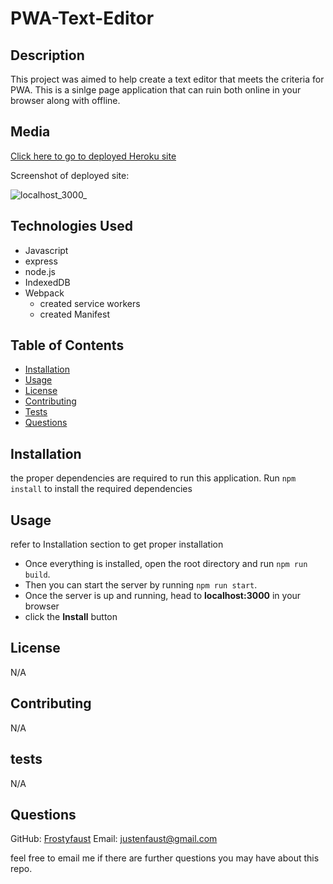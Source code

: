 # PWA-Text-Editor

## Description

This project was aimed to help create a text editor that meets the criteria for PWA. This is a sinlge page application that can ruin both online in your browser along with offline.

## Media

[Click here to go to deployed Heroku site](https://pwa-text-jate-73871fea92c2.herokuapp.com/)

Screenshot of deployed site:

![localhost_3000_](https://github.com/frostyfaust/PWA-Text-Editor/assets/55112932/25c6a7d3-6e21-4f26-bcc3-f71192d5b983)


## Technologies Used

- Javascript
- express
- node.js
- IndexedDB
- Webpack
  - created service workers
  - created Manifest

## Table of Contents
  
- [Installation](#installation)
- [Usage](#usage)
- [License](#license)
- [Contributing](#contributing)
- [Tests](#tests)
- [Questions](#questions)

## Installation

the proper dependencies are required to run this application. Run `npm install` to install the required dependencies
   
## Usage
refer to Installation section to get proper installation

- Once everything is installed, open the root directory and run `npm run build`.
- Then you can start the server by running `npm run start`.
- Once the server is up and running, head to **localhost:3000** in your browser
- click the **Install** button

## License

N/A
    
## Contributing

N/A
  
## tests

N/A

## Questions

GitHub: [Frostyfaust](https://github.com/frostyfaust)
Email: justenfaust@gmail.com

feel free to email me if there are further questions you may have about this repo.
